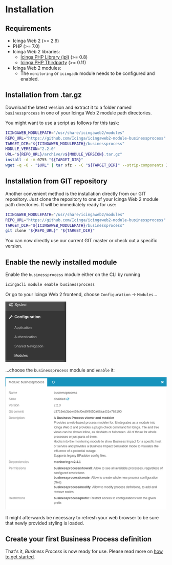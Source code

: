 <a id="Installation"></a>Installation
=====================================

Requirements
------------

* Icinga Web 2 (&gt;= 2.9)
* PHP (&gt;= 7.0)
* Icinga Web 2 libraries:
  * [Icinga PHP Library (ipl)](https://github.com/Icinga/icinga-php-library) (>= 0.8)
  * [Icinga PHP Thirdparty](https://github.com/Icinga/icinga-php-thirdparty) (>= 0.11)
* Icinga Web 2 modules:
  * The `monitoring` or `icingadb` module needs to be configured and enabled.

Installation from .tar.gz
-------------------------

Download the latest version and extract it to a folder named `businessprocess`
in one of your Icinga Web 2 module path directories.

You might want to use a script as follows for this task:
```sh
ICINGAWEB_MODULEPATH="/usr/share/icingaweb2/modules"
REPO_URL="https://github.com/Icinga/icingaweb2-module-businessprocess"
TARGET_DIR="${ICINGAWEB_MODULEPATH}/businessprocess"
MODULE_VERSION="2.2.0"
URL="${REPO_URL}/archive/v${MODULE_VERSION}.tar.gz"
install -d -m 0755 "${TARGET_DIR}"
wget -q -O - "$URL" | tar xfz - -C "${TARGET_DIR}" --strip-components 1
```

Installation from GIT repository
--------------------------------

Another convenient method is the installation directly from our GIT repository.
Just clone the repository to one of your Icinga Web 2 module path directories.
It will be immediately ready for use:

```sh
ICINGAWEB_MODULEPATH="/usr/share/icingaweb2/modules"
REPO_URL="https://github.com/Icinga/icingaweb2-module-businessprocess"
TARGET_DIR="${ICINGAWEB_MODULEPATH}/businessprocess"
git clone "${REPO_URL}" "${TARGET_DIR}"
```

You can now directly use our current GIT master or check out a specific version.

Enable the newly installed module
---------------------------------

Enable the `businessprocess` module either on the CLI by running

```sh
icingacli module enable businessprocess
```

Or go to your Icinga Web 2 frontend, choose `Configuration` -&gt; `Modules`...

![Choose Configuration - Modules](screenshot/02_installation/101_menu-configuration-modules.png)

...choose the `businessprocess` module and `enable` it:

![Enable the module](screenshot/02_installation/102_enable-module.png)

It might afterwards be necessary to refresh your web browser to be sure that
newly provided styling is loaded.

Create your first Business Process definition
---------------------------------------------

That's it, *Business Process* is now ready for use. Please read more on [how to get started](03-Getting-Started.md).
